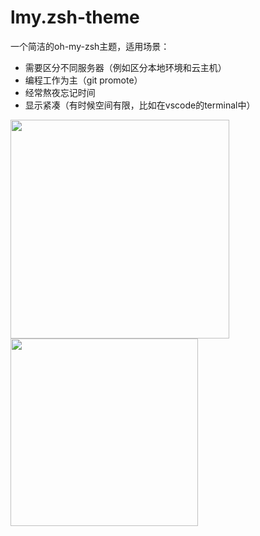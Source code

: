 # lmy.zsh-theme
一个简洁的oh-my-zsh主题，适用场景：
- 需要区分不同服务器（例如区分本地环境和云主机）
- 编程工作为主（git promote）
- 经常熬夜忘记时间
- 显示紧凑（有时候空间有限，比如在vscode的terminal中）

<img src="https://user-images.githubusercontent.com/20229719/145698231-2db80392-eafd-4b1c-ac8e-7f614cd8a0c0.png" width="350">
<img src="https://user-images.githubusercontent.com/20229719/145698354-e274367c-2c6c-4062-9df8-fb98a7d9a220.png" width="300">

